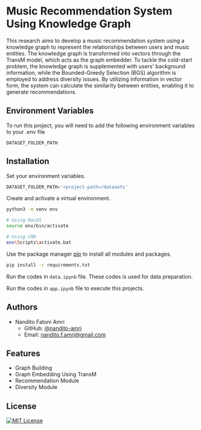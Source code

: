 
# Music Recommendation System Using Knowledge Graph

This research aims to develop a music recommendation system using a
knowledge graph to represent the relationships between users and music entities.
The knowledge graph is transformed into vectors through the TransM model, which
acts as the graph embedder. To tackle the cold-start problem, the knowledge graph
is supplemented with users' background information, while the Bounded-Greedy
Selection (BGS) algorithm is employed to address diversity issues. By utilizing
information in vector form, the system can calculate the similarity between entities, enabling it to generate recommendations.


## Environment Variables

To run this project, you will need to add the following environment variables to your .env file

`DATASET_FOLDER_PATH`


## Installation

Set your environment variables.

```python
DATASET_FOLDER_PATH='<project-path>/datasets'
```

Create and activate a virtual environment.

```bash
python3 -m venv env

# Using MacOS 
source env/bin/activate

# Using CMD
env\Scripts\activate.bat
```

Use the package manager [pip](https://pip.pypa.io/en/stable/) to install all modules and packages.

```bash
pip install -r requirements.txt
```

Run the codes in `data.ipynb` file. These codes is used for data preparation.

Run the codes in `app.ipynb` file to execute this projects. 

    
## Authors

- Nandito Fatoni Amri
  - GitHub: [@nandito-amri](https://www.github.com/nandito-amri)
  - Email: nandito.f.amri@gmail.com


## Features

- Graph Building
- Graph Embedding Using TransM
- Recommendation Module
- Diversity Module


## License

[![MIT License](https://img.shields.io/badge/License-MIT-green.svg)](https://choosealicense.com/licenses/mit/)

